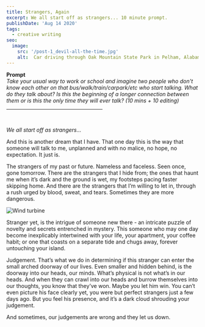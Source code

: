 ```yaml
---
title: Strangers, Again
excerpt: We all start off as strangers... 10 minute prompt.
publishDate: 'Aug 14 2020'
tags:
  - creative writing
seo:
  image:
    src: '/post-1_devil-all-the-time.jpg'
    alt:  Car driving through Oak Mountain State Park in Pelham, Alabama
---
```

<b>Prompt</b><br>
<em> Take your usual way to work or school and imagine two people who don't know each other on that bus/walk/train/carpark/etc who start talking. What do they talk about? Is this the beginning of a longer connection between them or is this the only time they will ever talk? (10 mins + 10 editing)</em>
<br>
<hr align = "left" width="50%">
<br>

<em>We all start off as strangers...</em> <br>

And this is another dream that I have. That one day this is the way that someone will talk to me, unplanned and with no malice, no hope, no expectation. It just is.

The strangers of my past or future. Nameless and faceless. Seen once, gone tomorrow. There are the strangers that I hide from; the ones that haunt me when it’s dark and the ground is wet, my footsteps pacing faster skipping home.
And there are the strangers that I’m willing to let in, through a rush urged by blood, sweat, and tears. Sometimes they are more dangerous.

![Wind turbine](/post-12.jpg)

Stranger yet, is the intrigue of someone new there - an intricate puzzle of novelty and secrets entrenched in mystery. This someone who may one day become inexplicably intertwined with your life, your apartment, your coffee habit; or one that coasts on a separate tide and chugs away, forever untouching your island.

Judgement. That’s what we do in determining if this stranger can enter the small arched doorway of our lives. Even smaller and hidden behind, is the doorway into our heads, our minds. What’s physical is not what’s in our heads. And when they can crawl into our heads and burrow themselves into our thoughts, you know that they’ve won. Maybe you let him win.  You can’t even picture his face clearly yet, you were but perfect strangers just a few days ago. But you feel his presence, and it’s a dark cloud shrouding your judgement.

And sometimes, our judgements are wrong and they let us down.
